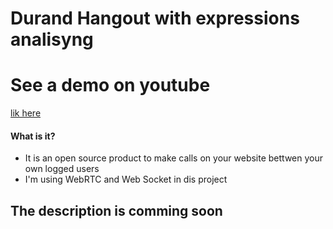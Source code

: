 Durand Hangout with expressions analisyng
==============

# See a demo on youtube

[lik here](https://www.youtube.com/watch?v=HW4mD7etXn4)

#### What is it?

* It is an open source product to make calls on your website bettwen your own logged users
* I'm using WebRTC and Web Socket in dis project


## The description is comming soon
